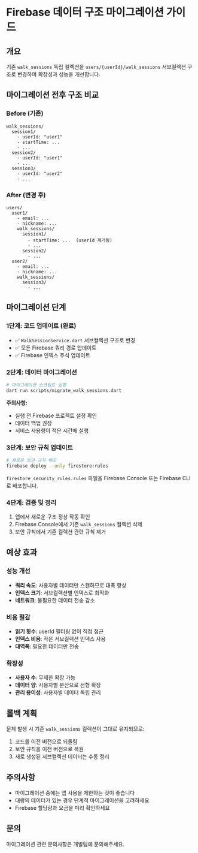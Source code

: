 # Firebase 데이터 구조 마이그레이션 가이드

## 개요
기존 `walk_sessions` 독립 컬렉션을 `users/{userId}/walk_sessions` 서브컬렉션 구조로 변경하여 확장성과 성능을 개선합니다.

## 마이그레이션 전후 구조 비교

### Before (기존)
```
walk_sessions/
  session1/
    - userId: "user1"
    - startTime: ...
    - ...
  session2/
    - userId: "user1"
    - ...
  session3/
    - userId: "user2"
    - ...
```

### After (변경 후)
```
users/
  user1/
    - email: ...
    - nickname: ...
    walk_sessions/
      session1/
        - startTime: ...  (userId 제거됨)
        - ...
      session2/
        - ...
  user2/
    - email: ...
    - nickname: ...
    walk_sessions/
      session3/
        - ...
```

## 마이그레이션 단계

### 1단계: 코드 업데이트 (완료)
- ✅ `WalkSessionService.dart` 서브컬렉션 구조로 변경
- ✅ 모든 Firebase 쿼리 경로 업데이트
- ✅ Firebase 인덱스 주석 업데이트

### 2단계: 데이터 마이그레이션
```bash
# 마이그레이션 스크립트 실행
dart run scripts/migrate_walk_sessions.dart
```

**주의사항:**
- 실행 전 Firebase 프로젝트 설정 확인
- 데이터 백업 권장
- 서비스 사용량이 적은 시간에 실행

### 3단계: 보안 규칙 업데이트
```bash
# 새로운 보안 규칙 배포
firebase deploy --only firestore:rules
```

`firestore_security_rules.rules` 파일을 Firebase Console 또는 Firebase CLI로 배포합니다.

### 4단계: 검증 및 정리
1. 앱에서 새로운 구조 정상 작동 확인
2. Firebase Console에서 기존 `walk_sessions` 컬렉션 삭제
3. 보안 규칙에서 기존 컬렉션 관련 규칙 제거

## 예상 효과

### 성능 개선
- **쿼리 속도**: 사용자별 데이터만 스캔하므로 대폭 향상
- **인덱스 크기**: 서브컬렉션별 인덱스로 최적화
- **네트워크**: 불필요한 데이터 전송 감소

### 비용 절감
- **읽기 횟수**: userId 필터링 없이 직접 접근
- **인덱스 비용**: 작은 서브컬렉션 인덱스 사용
- **대역폭**: 필요한 데이터만 전송

### 확장성
- **사용자 수**: 무제한 확장 가능
- **데이터 양**: 사용자별 분산으로 선형 확장
- **관리 용이성**: 사용자별 데이터 독립 관리

## 롤백 계획
문제 발생 시 기존 `walk_sessions` 컬렉션이 그대로 유지되므로:
1. 코드를 이전 버전으로 되돌림
2. 보안 규칙을 이전 버전으로 복원
3. 새로 생성된 서브컬렉션 데이터는 수동 정리

## 주의사항
- 마이그레이션 중에는 앱 사용을 제한하는 것이 좋습니다
- 대량의 데이터가 있는 경우 단계적 마이그레이션을 고려하세요
- Firebase 할당량과 요금을 미리 확인하세요

## 문의
마이그레이션 관련 문의사항은 개발팀에 문의해주세요.